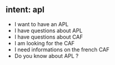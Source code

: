 ## intent: apl
- I want to have an APL
- I have questions about APL
- I have questions about CAF
- I am looking for the CAF
- I need informations on the french CAF
- Do you know about APL ?